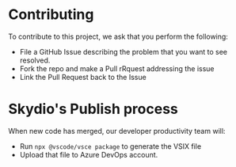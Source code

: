 # Contributing

To contribute to this project, we ask that you perform the following:

- File a GitHub Issue describing the problem that you want to see resolved.
- Fork the repo and make a Pull rRquest addressing the issue
- Link the Pull Request back to the Issue

# Skydio's Publish process

When new code has merged, our developer productivity team will:

- Run `npx @vscode/vsce package` to generate the VSIX file
- Upload that file to Azure DevOps account.